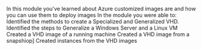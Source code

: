 In this module you've learned about Azure customized images are and how you can use them to deploy images
In the module you were able to:
Identified the methods to create a Specialized and Generalized VHD.
Identified the steps to Generalize a Windows Server and a Linux VM
Created a VHD image of a running machine
Created a VHD image from a snapshiop]
Created instances from the VHD images
